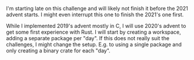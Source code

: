 I'm starting late on this challenge and will likely not finish it before the 2021 advent starts.
I might even interrupt this one to finish the 2021's one first.

While I implemented 2019's advent mostly in C, I will use 2020's advent to get some first experience with Rust.
I will start by creating a workspace, adding a separate package per "day".
If this does not really suit the challenges, I might change the setup.
E.g. to using a single package and only creating a binary crate for each "day".
